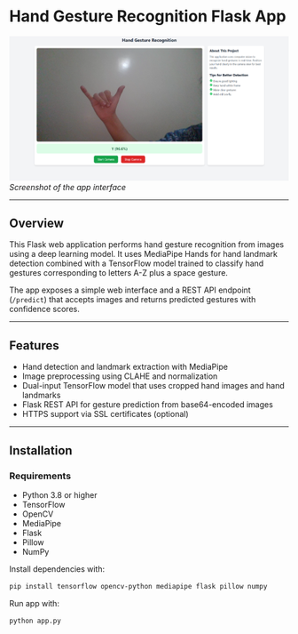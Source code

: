 # Hand Gesture Recognition Flask App

![App Preview](1.png)  
*Screenshot of the app interface*

---

## Overview

This Flask web application performs hand gesture recognition from images using a deep learning model. It uses MediaPipe Hands for hand landmark detection combined with a TensorFlow model trained to classify hand gestures corresponding to letters A-Z plus a space gesture.

The app exposes a simple web interface and a REST API endpoint (`/predict`) that accepts images and returns predicted gestures with confidence scores.

---

## Features

- Hand detection and landmark extraction with MediaPipe
- Image preprocessing using CLAHE and normalization
- Dual-input TensorFlow model that uses cropped hand images and hand landmarks
- Flask REST API for gesture prediction from base64-encoded images
- HTTPS support via SSL certificates (optional)

---

## Installation

### Requirements

- Python 3.8 or higher  
- TensorFlow  
- OpenCV  
- MediaPipe  
- Flask  
- Pillow  
- NumPy

Install dependencies with:

```bash
pip install tensorflow opencv-python mediapipe flask pillow numpy
```

Run app with:

```bash
python app.py
```
